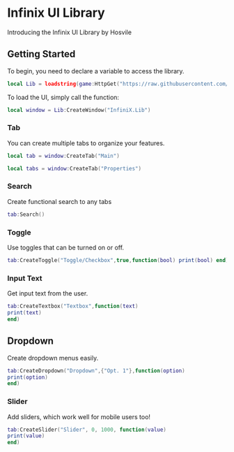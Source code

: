 # Infinix UI Library

Introducing the Infinix UI Library by Hosvile

## Getting Started

To begin, you need to declare a variable to access the library.

```lua
local Lib = loadstring(game:HttpGet("https://raw.githubusercontent.com/Hosvile/Refinement/main/UI-th%20Library%20v0.1.2"))()
```

To load the UI, simply call the function:

```lua
local window = Lib:CreateWindow("InfiniX.Lib")

```


### Tab

You can create multiple tabs to organize your features.

```lua
local tab = window:CreateTab("Main")
```
```lua
local tabs = window:CreateTab("Properties")
```

### Search

Create functional search to any tabs

```lua
tab:Search()
```

### Toggle

Use toggles that can be turned on or off.

```lua
tab:CreateToggle("Toggle/Checkbox",true,function(bool) print(bool) end)

```

### Input Text

Get input text from the user.

```lua
tab:CreateTextbox("Textbox",function(text)
print(text)
end)

```

## Dropdown

Create dropdown menus easily.

```lua
tab:CreateDropdown("Dropdown",{"Opt. 1"},function(option)
print(option)
end)
```


### Slider

Add sliders, which work well for mobile users too!

```lua
tab:CreateSlider("Slider", 0, 1000, function(value)
print(value)
end)
```


